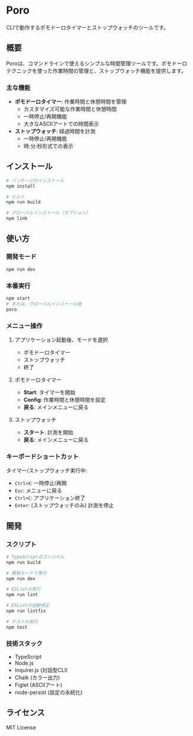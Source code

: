 # Poro

CLIで動作するポモドーロタイマーとストップウォッチのツールです。

## 概要

Poroは、コマンドラインで使えるシンプルな時間管理ツールです。ポモドーロテクニックを使った作業時間の管理と、ストップウォッチ機能を提供します。

### 主な機能

- **ポモドーロタイマー**: 作業時間と休憩時間を管理
  - カスタマイズ可能な作業時間と休憩時間
  - 一時停止/再開機能
  - 大きなASCIIアートでの時間表示
- **ストップウォッチ**: 経過時間を計測
  - 一時停止/再開機能
  - 時:分:秒形式での表示

## インストール

```bash
# パッケージのインストール
npm install

# ビルド
npm run build

# グローバルインストール（オプション）
npm link
```

## 使い方

### 開発モード
```bash
npm run dev
```

### 本番実行
```bash
npm start
# または、グローバルインストール後
poro
```

### メニュー操作

1. アプリケーション起動後、モードを選択
   - ポモドーロタイマー
   - ストップウォッチ
   - 終了

2. ポモドーロタイマー
   - **Start**: タイマーを開始
   - **Config**: 作業時間と休憩時間を設定
   - **戻る**: メインメニューに戻る

3. ストップウォッチ
   - **スタート**: 計測を開始
   - **戻る**: メインメニューに戻る

### キーボードショートカット

タイマー/ストップウォッチ実行中:
- `Ctrl+X`: 一時停止/再開
- `Esc`: メニューに戻る
- `Ctrl+C`: アプリケーション終了
- `Enter`: (ストップウォッチのみ) 計測を停止

## 開発

### スクリプト
```bash
# TypeScriptのコンパイル
npm run build

# 開発モードで実行
npm run dev

# ESLintの実行
npm run lint

# ESLintの自動修正
npm run lintfix

# テストの実行
npm test
```

### 技術スタック
- TypeScript
- Node.js
- Inquirer.js (対話型CLI)
- Chalk (カラー出力)
- Figlet (ASCIIアート)
- node-persist (設定の永続化)

## ライセンス

MIT License